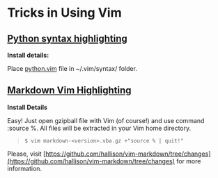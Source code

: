 # Tricks in Using Vim

## [Python syntax highlighting](http://www.vim.org/scripts/script.php?script_id=790)

**Install details:**

Place [python.vim](http://www.vim.org/scripts/download_script.php?src_id=21056) file in ~/.vim/syntax/ folder.

## [Markdown Vim Highlighting](http://www.vim.org/scripts/script.php?script_id=2882)

**Install Details**

Easy! Just open gzipball file with Vim (of course!) and use command :source %.
All files will be extracted in your Vim home directory.

>`$ vim markdown-<version>.vba.gz +"source % | quit!"`

Please, visit
[https://github.com/hallison/vim-markdown/tree/changes](https://github.com/hallison/vim-markdown/tree/changes) for more information.

